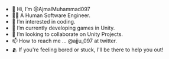- 👋 Hi, I’m @AjmalMuhammad097
- 🙎‍♂️ A Human Software Engineer.
- 👀 I’m interested in coding.
- 🌱 I’m  currently developing games in Unity.
- 💞️ I’m looking to collaborate on Unity Projects.
- 📫 How to reach me ... @ajju_097 at twitter.
- 🫂 If you're feeling bored or stuck, I'll be there to help you out!

<!---
AjmalMuhammad097/AjmalMuhammad097 is a ✨ special ✨ repository because its `README.md` (this file) appears on your GitHub profile.
You can click the Preview link to take a look at your changes.
--->
